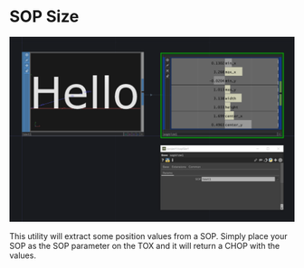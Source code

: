 # SOP Size

![SOP Size Screenshot](./screenshot.png)

This utility will extract some position values from a SOP. Simply place your SOP as the SOP parameter on the TOX and it will return a CHOP with the values.